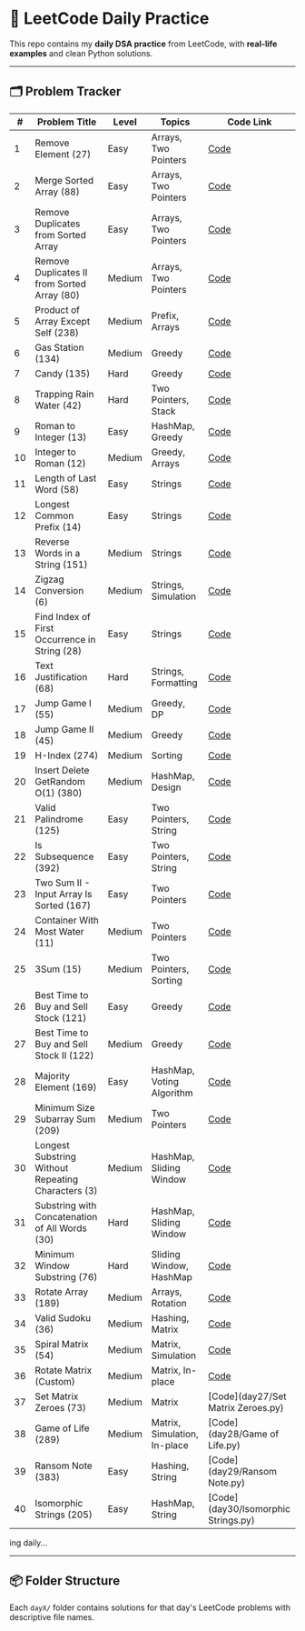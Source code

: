 # 📘 LeetCode Daily Practice

This repo contains my **daily DSA practice** from LeetCode, with **real-life examples** and clean Python solutions.

---

## 🗂️ Problem Tracker

| #  | Problem Title                                          | Level  | Topics                   | Code Link                                               |
|----|--------------------------------------------------------|--------|---------------------------|----------------------------------------------------------|
| 1  | Remove Element (27)                                    | Easy   | Arrays, Two Pointers      | [Code](day1/remove_element.py)                           |
| 2  | Merge Sorted Array (88)                                | Easy   | Arrays, Two Pointers      | [Code](day1/merge_sorted_array.py)                       |
| 3  | Remove Duplicates from Sorted Array                    | Easy   | Arrays, Two Pointers      | [Code](day2/remove_duplicates_sorted_array.py)           |
| 4  | Remove Duplicates II from Sorted Array (80)            | Medium | Arrays, Two Pointers      | [Code](day2/remove_duplicates_2.py)                      |
| 5  | Product of Array Except Self (238)                     | Medium | Prefix, Arrays            | [Code](day3/product_except_self.py)                      |
| 6  | Gas Station (134)                                      | Medium | Greedy                    | [Code](day3/gas_station.py)                              |
| 7  | Candy (135)                                            | Hard   | Greedy                    | [Code](day4/candy.py)                                    |
| 8  | Trapping Rain Water (42)                               | Hard   | Two Pointers, Stack       | [Code](day4/trapping_rain_water.py)                      |
| 9  | Roman to Integer (13)                                  | Easy   | HashMap, Greedy           | [Code](day5/roman_to_integer.py)                         |
| 10 | Integer to Roman (12)                                  | Medium | Greedy, Arrays            | [Code](day5/integer_to_roman.py)                         |
| 11 | Length of Last Word (58)                               | Easy   | Strings                   | [Code](day5/length_of_last_word.py)                      |
| 12 | Longest Common Prefix (14)                             | Easy   | Strings                   | [Code](day5/longest_common_prefix.py)                    |
| 13 | Reverse Words in a String (151)                        | Medium | Strings                   | [Code](day6/reverse_words.py)                            |
| 14 | Zigzag Conversion (6)                                  | Medium | Strings, Simulation       | [Code](day6/zigzag_conversion.py)                        |
| 15 | Find Index of First Occurrence in String (28)          | Easy   | Strings                   | [Code](day8/find_index_first_occurrence.py)              |
| 16 | Text Justification (68)                                | Hard   | Strings, Formatting       | [Code](day8/text_justification.py)                       |
| 17 | Jump Game I (55)                                       | Medium | Greedy, DP                | [Code](day9/jump_game_1.py)                              |
| 18 | Jump Game II (45)                                      | Medium | Greedy                    | [Code](day9/jump_game_2.py)                              |
| 19 | H-Index (274)                                          | Medium | Sorting                   | [Code](day10/h_index.py)                                 |
| 20 | Insert Delete GetRandom O(1) (380)                     | Medium | HashMap, Design           | [Code](day10/insert_delete_getrandom_o1.py)              |
| 21 | Valid Palindrome (125)                                 | Easy   | Two Pointers, String      | [Code](day11/valid_palindrome.py)                        |
| 22 | Is Subsequence (392)                                   | Easy   | Two Pointers, String      | [Code](day11/is_subsequence.py)                          |
| 23 | Two Sum II - Input Array Is Sorted (167)               | Easy   | Two Pointers              | [Code](day12/two_sum_ii_sorted.py)                       |
| 24 | Container With Most Water (11)                         | Medium | Two Pointers              | [Code](day12/container_with_most_water.py)               |
| 25 | 3Sum (15)                                              | Medium | Two Pointers, Sorting     | [Code](day13/three_sum.py)                               |
| 26 | Best Time to Buy and Sell Stock (121)                  | Easy   | Greedy                    | [Code](day14/best_time_to_buy_sell_stock.py)             |
| 27 | Best Time to Buy and Sell Stock II (122)               | Medium | Greedy                    | [Code](day14/best_time_to_buy_sell_stock_2.py)           |
| 28 | Majority Element (169)                                 | Easy   | HashMap, Voting Algorithm | [Code](day15/majority_element.py)                        |
| 29 | Minimum Size Subarray Sum (209)                        | Medium | Two Pointers              | [Code](day16/minimum_size_subarray_sum.py)              |
| 30 | Longest Substring Without Repeating Characters (3)     | Medium | HashMap, Sliding Window   | [Code](day17/longest_substring_without_repeating.py)     |
| 31 | Substring with Concatenation of All Words (30)         | Hard   | HashMap, Sliding Window   | [Code](day18/substring_with_concatenation.py)            |
| 32 | Minimum Window Substring (76)                          | Hard   | Sliding Window, HashMap   | [Code](day19/minimum_window_substring.py)               |
| 33 | Rotate Array (189)                                     | Medium | Arrays, Rotation          | [Code](day20/rotate_array.py)                            |
| 34 | Valid Sudoku (36)                                      | Medium | Hashing, Matrix           | [Code](day22/valid_sudoku.py)                            |
| 35 | Spiral Matrix (54)                                     | Medium | Matrix, Simulation        | [Code](day25/spiral_matrix.py)                           |
| 36 | Rotate Matrix (Custom)                                 | Medium | Matrix, In-place          | [Code](day26/rotate_matrix.py)                           |
| 37 | Set Matrix Zeroes (73)                                 | Medium | Matrix                    | [Code](day27/Set Matrix Zeroes.py) |
| 38 | Game of Life (289)                                     | Medium | Matrix, Simulation, In-place | [Code](day28/Game of Life.py)      |
| 39 | Ransom Note (383)                                      | Easy   | Hashing, String           | [Code](day29/Ransom Note.py)       |
| 40 | Isomorphic Strings (205)                               | Easy   | HashMap, String           | [Code](day30/Isomorphic Strings.py)|
ing daily...

---

## 📦 Folder Structure

Each `dayX/` folder contains solutions for that day's LeetCode problems with descriptive file names.
